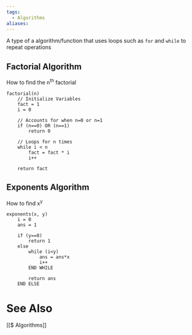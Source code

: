 ```yaml
---
tags:
  - Algorithms
aliases:
---
```

A type of a algorithm/function that uses loops such as `for` and `while` to repeat operations

## Factorial Algorithm
How to find the n<sup>th</sup> factorial

```
factorial(n)
	// Initialize Variables
	fact = 1
	i = 0
	
	// Accounts for when n=0 or n=1
	if (n==0) OR (n==1)
		return 0
	
	// Loops for n times
	while i < n
		fact = fact * i
		i++
	
	return fact 
```

## Exponents Algorithm
How to find x<sup>y</sup>

```
exponents(x, y)
	i = 0
	ans = 1
	
	if (y==0)
		return 1	
	else
		while (i<y)
			ans = ans*x
			i++
		END WHILE
		
		return ans
	END ELSE
```

# See Also
[[$ Algorithms]]